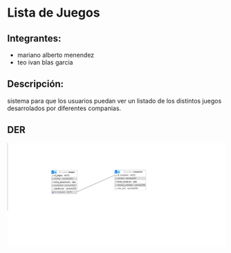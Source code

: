 # Lista de Juegos

## Integrantes:
* mariano alberto menendez
* teo ivan blas garcia


## Descripción:
sistema para que los usuarios puedan ver un listado de los distintos juegos desarrolados por diferentes companias.

## DER
![Diagrama Entidad Relacion](/db_juegos.png)